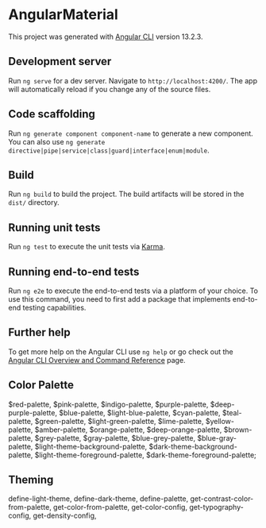 # AngularMaterial

This project was generated with [Angular CLI](https://github.com/angular/angular-cli) version 13.2.3.

## Development server

Run `ng serve` for a dev server. Navigate to `http://localhost:4200/`. The app will automatically reload if you change any of the source files.

## Code scaffolding

Run `ng generate component component-name` to generate a new component. You can also use `ng generate directive|pipe|service|class|guard|interface|enum|module`.

## Build

Run `ng build` to build the project. The build artifacts will be stored in the `dist/` directory.

## Running unit tests

Run `ng test` to execute the unit tests via [Karma](https://karma-runner.github.io).

## Running end-to-end tests

Run `ng e2e` to execute the end-to-end tests via a platform of your choice. To use this command, you need to first add a package that implements end-to-end testing capabilities.

## Further help

To get more help on the Angular CLI use `ng help` or go check out the [Angular CLI Overview and Command Reference](https://angular.io/cli) page.

## Color Palette

$red-palette, $pink-palette, $indigo-palette,
$purple-palette, $deep-purple-palette, $blue-palette, $light-blue-palette, $cyan-palette,
$teal-palette, $green-palette, $light-green-palette, $lime-palette, $yellow-palette,
$amber-palette, $orange-palette, $deep-orange-palette, $brown-palette, $grey-palette,
$gray-palette, $blue-grey-palette, $blue-gray-palette, $light-theme-background-palette,
$dark-theme-background-palette, $light-theme-foreground-palette, $dark-theme-foreground-palette;

## Theming

define-light-theme, define-dark-theme,
define-palette, get-contrast-color-from-palette, get-color-from-palette,
get-color-config, get-typography-config, get-density-config,
